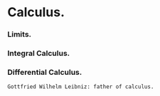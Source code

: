 # Calculus.

### Limits.
### Integral Calculus.
### Differential Calculus.


```Gottfried Wilhelm Leibniz: father of calculus.```
